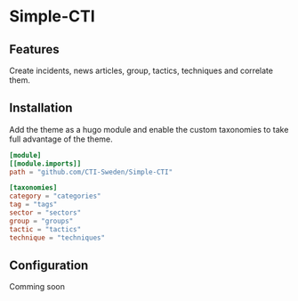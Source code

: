 # Simple-CTI

## Features
Create incidents, news articles, group, tactics, techniques and correlate them.

## Installation

Add the theme as a hugo module and enable the custom taxonomies to take full advantage of the theme.

```toml
[module]
[[module.imports]]
path = "github.com/CTI-Sweden/Simple-CTI"

[taxonomies]
category = "categories"
tag = "tags"
sector = "sectors"
group = "groups"
tactic = "tactics"
technique = "techniques"
```

## Configuration
Comming soon
